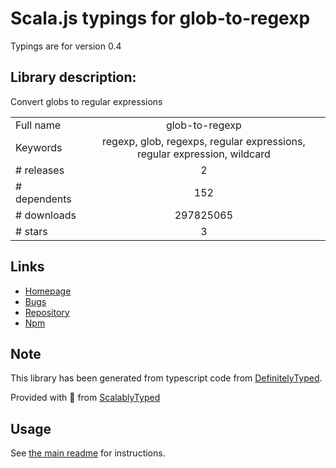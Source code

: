 
# Scala.js typings for glob-to-regexp

Typings are for version 0.4

## Library description:
Convert globs to regular expressions

|                    |                 |
| ------------------ | :-------------: |
| Full name          | glob-to-regexp |
| Keywords           | regexp, glob, regexps, regular expressions, regular expression, wildcard |
| # releases         | 2 |
| # dependents       | 152 |
| # downloads        | 297825065 |
| # stars            | 3 |

## Links
- [Homepage](https://github.com/fitzgen/glob-to-regexp#readme)
- [Bugs](https://github.com/fitzgen/glob-to-regexp/issues)
- [Repository](https://github.com/fitzgen/glob-to-regexp)
- [Npm](https://www.npmjs.com/package/glob-to-regexp)
    


## Note
This library has been generated from typescript code from [DefinitelyTyped](https://definitelytyped.org).

Provided with :purple_heart: from [ScalablyTyped](https://github.com/oyvindberg/ScalablyTyped)

## Usage
See [the main readme](../../readme.md) for instructions.


